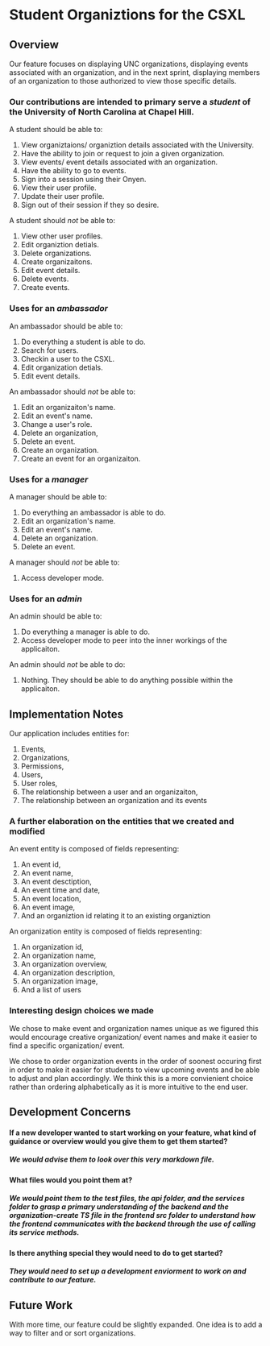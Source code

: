 # Student Organiztions for the CSXL

## Overview

Our feature focuses on displaying UNC organizations, displaying events associated with an organization, and in the next sprint, displaying members of an organization to those authorized to view those specific details.


### Our contributions are intended to primary serve a *student* of the University of North Carolina at Chapel Hill.

A student should be able to:

1. View organiztaions/ organiztion details associated with the University.
2. Have the ability to join or request to join a given organization.
3. View events/ event details associated with an organization.
4. Have the ability to go to events.
5. Sign into a session using their Onyen.
6. View their user profile.
7. Update their user profile.
8. Sign out of their session if they so desire.

A student should *not* be able to:

1. View other user profiles.
2. Edit organiztion detials.
4. Delete organizations.
5. Create organizaitons.
6. Edit event details.
7. Delete events.
8. Create events.


### Uses for an *ambassador*

An ambassador should be able to:

1. Do everything a student is able to do.
2. Search for users.
2. Checkin a user to the CSXL.
4. Edit organization detials.
5. Edit event details.


An ambassador should *not* be able to:

1. Edit an organizaiton's name.
2. Edit an event's name.
3. Change a user's role.
4. Delete an organization,
5. Delete an event.
6. Create an organization.
7. Create an event for an organizaiton.


### Uses for a *manager*

A manager should be able to:

1. Do everything an ambassador is able to do.
2. Edit an organization's name.
3. Edit an event's name.
4. Delete an organization.
5. Delete an event.

A manager should *not* be able to:

1. Access developer mode.


### Uses for an *admin*

An admin should be able to:

1. Do everything a manager is able to do.
2. Access developer mode to peer into the inner workings of the applicaiton.

An admin should *not* be able to do:

1. Nothing.  They should be able to do anything possible within the applicaiton.


## Implementation Notes

Our application includes entities for:

1. Events,
2. Organizations,
3. Permissions,
4. Users,
5. User roles,
6. The relationship between a user and an organizaiton,
7. The relationship between an organization and its events

### A further elaboration on the entities that we created and modified

An event entity is composed of fields representing:

1. An event id,
2. An event name,
3. An event desctiption,
4. An event time and date,
5. An event location,
6. An event image,
7. And an organiztion id relating it to an existing organiztion

An organization entity is composed of fields representing:

1. An organization id,
2. An organization name,
3. An organization overview,
4. An organization description,
5. An organization image,
6. And a list of users


### Interesting design choices we made

We chose to make event and organization names unique as we figured this would encourage creative organization/ event names and make it easier to find a specific organization/ event.  

We chose to order organization events in the order of soonest occuring first in order to make it easier for students to view upcoming events and be able to adjust and plan accordingly.  We think this is a more convienient choice rather than ordering alphabetically as it is more intuitive to the end user.


## Development Concerns

#### If a new developer wanted to start working on your feature, what kind of guidance or overview would you give them to get them started?
##### We would advise them to look over this very markdown file.

#### What files would you point them at?
##### We would point them to the test files, the api folder, and the services folder to grasp a primary understanding of the backend and the organization-create TS file in the frontend src folder to understand how the frontend communicates with the backend through the use of calling its service methods.

#### Is there anything special they would need to do to get started?
##### They would need to set up a development enviorment to work on and contribute to our feature.


## Future Work

With more time, our feature could be slightly expanded.  One idea is to add a way to filter and or sort organizations.
